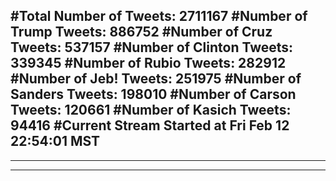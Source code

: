 #Total Number of Tweets: 2711167 
#Number of Trump Tweets: 886752
#Number of Cruz Tweets: 537157
#Number of Clinton Tweets: 339345
#Number of Rubio Tweets: 282912
#Number of Jeb! Tweets: 251975
#Number of Sanders Tweets: 198010
#Number of Carson Tweets: 120661
#Number of Kasich Tweets: 94416
#Current Stream Started at Fri Feb 12 22:54:01 MST
---
---
---
